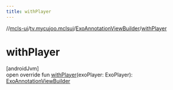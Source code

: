 ```yaml
---
title: withPlayer
---
```

//[mcls-ui](../../../index.html)/[tv.mycujoo.mclsui](../index.html)/[ExoAnnotationViewBuilder](index.html)/[withPlayer](with-player.html)



# withPlayer



[androidJvm]\
open override fun [withPlayer](with-player.html)(exoPlayer: ExoPlayer): [ExoAnnotationViewBuilder](index.html)





